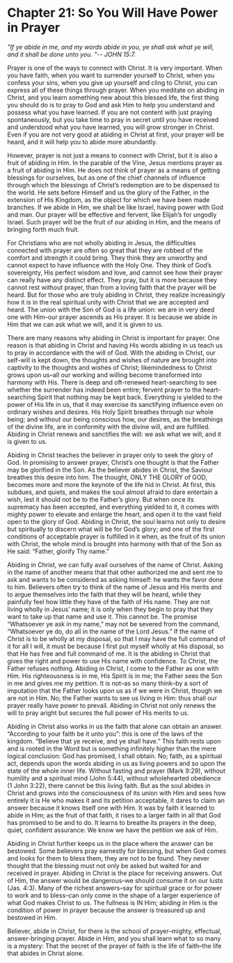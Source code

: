 # Chapter 21: So You Will Have Power in Prayer

_"If ye abide in me, and my words abide in you, ye shall ask what ye will, and it shall be done unto you. "-- JOHN 15:7._

Prayer is one of the ways to connect with Christ. It is very important. When you have faith, when you want to surrender yourself to Christ, when you confess your sins, when you give up yourself and cling to Christ, you can express all of these things through prayer. When you meditate on abiding in Christ, and you learn something new about this blessed life, the first thing you should do is to pray to God and ask Him to help you understand and possess what you have learned. If you are not content with just praying spontaneously, but you take time to pray in secret until you have received and understood what you have learned, you will grow stronger in Christ. Even if you are not very good at abiding in Christ at first, your prayer will be heard, and it will help you to abide more abundantly.

However, prayer is not just a means to connect with Christ, but it is also a fruit of abiding in Him. In the parable of the Vine, Jesus mentions prayer as a fruit of abiding in Him. He does not think of prayer as a means of getting blessings for ourselves, but as one of the chief channels of influence through which the blessings of Christ’s redemption are to be dispensed to the world. He sets before Himself and us the glory of the Father, in the extension of His Kingdom, as the object for which we have been made branches. If we abide in Him, we shall be like Israel, having power with God and man. Our prayer will be effective and fervent, like Elijah’s for ungodly Israel. Such prayer will be the fruit of our abiding in Him, and the means of bringing forth much fruit.

For Christians who are not wholly abiding in Jesus, the difficulties connected with prayer are often so great that they are robbed of the comfort and strength it could bring. They think they are unworthy and cannot expect to have influence with the Holy One. They think of God’s sovereignty, His perfect wisdom and love, and cannot see how their prayer can really have any distinct effect. They pray, but it is more because they cannot rest without prayer, than from a loving faith that the prayer will be heard. But for those who are truly abiding in Christ, they realize increasingly how it is in the real spiritual unity with Christ that we are accepted and heard. The union with the Son of God is a life union: we are in very deed one with Him–our prayer ascends as His prayer. It is because we abide in Him that we can ask what we will, and it is given to us.

There are many reasons why abiding in Christ is important for prayer. One reason is that abiding in Christ and having His words abiding in us teach us to pray in accordance with the will of God. With the abiding in Christ, our self-will is kept down, the thoughts and wishes of nature are brought into captivity to the thoughts and wishes of Christ; likemindedness to Christ grows upon us–all our working and willing become transformed into harmony with His. There is deep and oft-renewed heart-searching to see whether the surrender has indeed been entire; fervent prayer to the heart-searching Spirit that nothing may be kept back. Everything is yielded to the power of His life in us, that it may exercise its sanctifying influence even on ordinary wishes and desires. His Holy Spirit breathes through our whole being; and without our being conscious how, our desires, as the breathings of the divine life, are in conformity with the divine will, and are fulfilled. Abiding in Christ renews and sanctifies the will: we ask what we will, and it is given to us.

Abiding in Christ teaches the believer in prayer only to seek the glory of God. In promising to answer prayer, Christ’s one thought is that the Father may be glorified in the Son. As the believer abides in Christ, the Saviour breathes this desire into him. The thought, ONLY THE GLORY of GOD, becomes more and more the keynote of the life hid in Christ. At first, this subdues, and quiets, and makes the soul almost afraid to dare entertain a wish, lest it should not be to the Father’s glory. But when once its supremacy has been accepted, and everything yielded to it, it comes with mighty power to elevate and enlarge the heart, and open it to the vast field open to the glory of God. Abiding in Christ, the soul learns not only to desire but spiritually to discern what will be for God’s glory; and one of the first conditions of acceptable prayer is fulfilled in it when, as the fruit of its union with Christ, the whole mind is brought into harmony with that of the Son as He said: “Father, glorify Thy name.”

Abiding in Christ, we can fully avail ourselves of the name of Christ. Asking in the name of another means that that other authorized me and sent me to ask and wants to be considered as asking himself: he wants the favor done to him. Believers often try to think of the name of Jesus and His merits and to argue themselves into the faith that they will be heard, while they painfully feel how little they have of the faith of His name. They are not living wholly in Jesus’ name; it is only when they begin to pray that they want to take up that name and use it. This cannot be. The promise “Whatsoever ye ask in my name,” may not be severed from the command, “Whatsoever ye do, do all in the name of the Lord Jesus.” If the name of Christ is to be wholly at my disposal, so that I may have the full command of it for all I will, it must be because I first put myself wholly at His disposal, so that He has free and full command of me. It is the abiding in Christ that gives the right and power to use His name with confidence. To Christ, the Father refuses nothing. Abiding in Christ, I come to the Father as one with Him. His righteousness is in me, His Spirit is in me; the Father sees the Son in me and gives me my petition. It is not–as so many think–by a sort of imputation that the Father looks upon us as if we were in Christ, though we are not in Him. No; the Father wants to see us living in Him: thus shall our prayer really have power to prevail. Abiding in Christ not only renews the will to pray aright but secures the full power of His merits to us.

Abiding in Christ also works in us the faith that alone can obtain an answer. “According to your faith be it unto you”: this is one of the laws of the kingdom. “Believe that ye receive, and ye shall have.” This faith rests upon and is rooted in the Word but is something infinitely higher than the mere logical conclusion: God has promised, I shall obtain. No; faith, as a spiritual act, depends upon the words abiding in us as living powers and so upon the state of the whole inner life. Without fasting and prayer (Mark 9:29), without humility and a spiritual mind (John 5:44), without wholehearted obedience (1 John 3:22), there cannot be this living faith. But as the soul abides in Christ and grows into the consciousness of its union with Him and sees how entirely it is He who makes it and its petition acceptable, it dares to claim an answer because it knows itself one with Him. It was by faith it learned to abide in Him; as the fruit of that faith, it rises to a larger faith in all that God has promised to be and to do. It learns to breathe its prayers in the deep, quiet, confident assurance: We know we have the petition we ask of Him.

Abiding in Christ further keeps us in the place where the answer can be bestowed. Some believers pray earnestly for blessing, but when God comes and looks for them to bless them, they are not to be found. They never thought that the blessing must not only be asked but waited for and received in prayer. Abiding in Christ is the place for receiving answers. Out of Him, the answer would be dangerous–we should consume it on our lusts (Jas. 4:3). Many of the richest answers–say for spiritual grace or for power to work and to bless–can only come in the shape of a larger experience of what God makes Christ to us. The fullness is IN Him; abiding in Him is the condition of power in prayer because the answer is treasured up and bestowed in Him.

Believer, abide in Christ, for there is the school of prayer–mighty, effectual, answer-bringing prayer. Abide in Him, and you shall learn what to so many is a mystery: That the secret of the prayer of faith is the life of faith–the life that abides in Christ alone.
